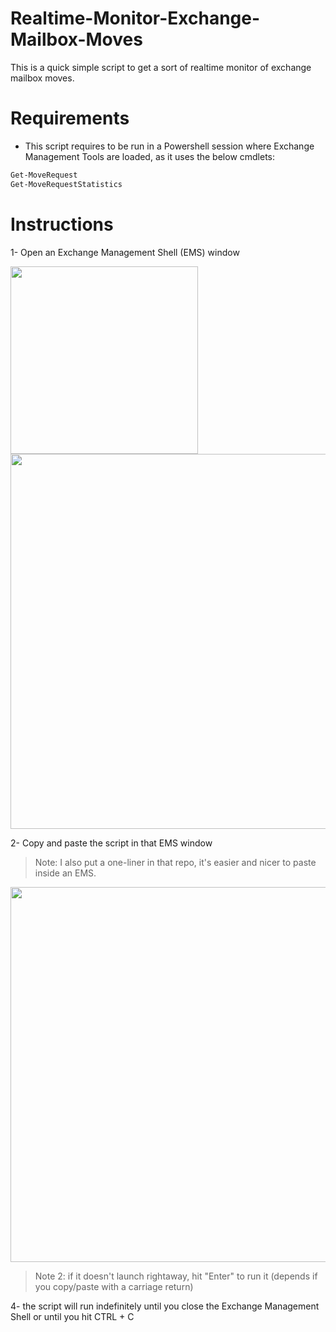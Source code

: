 # Realtime-Monitor-Exchange-Mailbox-Moves

This is a quick simple script to get a sort of realtime monitor of exchange mailbox moves.

# Requirements

- This script requires to be run in a Powershell session where Exchange Management Tools are loaded, as it uses the below cmdlets:
```powershell
Get-MoveRequest
Get-MoveRequestStatistics
```

# Instructions

1- Open an Exchange Management Shell (EMS) window

<img src=https://user-images.githubusercontent.com/33433229/126025467-440947ae-c2a3-4245-90e0-4f00fe75fe8a.png width = 300>

<img src = https://user-images.githubusercontent.com/33433229/126025476-6d9627f6-a5b0-4b5b-bb10-484ccca4d395.png width = 600>


2- Copy and paste the script in that EMS window

> Note: I also put a one-liner in that repo, it's easier and nicer to paste inside an EMS.

<img src = https://user-images.githubusercontent.com/33433229/126025578-40f80fa5-5f98-42a8-8d06-85167d7b0879.png width = 600>

> Note 2: if it doesn't launch rightaway, hit "Enter" to run it (depends if you copy/paste with a carriage return)

4- the script will run indefinitely until you close the Exchange Management Shell or until you hit CTRL + C
